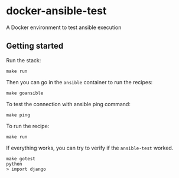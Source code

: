 # docker-ansible-test
A Docker environment to test ansible execution

## Getting started 
Run the stack:  
``` 
make run
``` 

Then you can go in the `ansible` container to run the recipes:   
``` 
make goansible
```  

To test the connection with ansible ping command:   
``` 
make ping 
``` 
To run the recipe:  
```   
make run   
```  

If everything works, you can try to verify if the `ansible-test` worked.   
``` 
make gotest  
python
> import django 

```  

